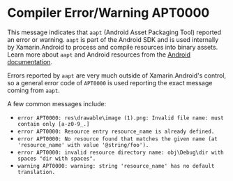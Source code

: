 # Compiler Error/Warning APT0000

This message indicates that `aapt` (Android Asset Packaging Tool) reported an error or warning. `aapt` is part of the Android SDK and is used internally by Xamarin.Android to process and compile resources into binary assets. Learn more about `aapt` and Android resources from the [Android documentation](https://developer.android.com/guide/topics/resources/accessing-resources.html).

Errors reported by `aapt` are very much outside of Xamarin.Android's control, so a general error code of `APT0000` is used reporting the exact message coming from `aapt`.

A few common messages include:
- `error APT0000: res\drawable\image (1).png: Invalid file name: must contain only [a-z0-9_.]`
- `error APT0000: Resource entry resource_name is already defined.`
- `error APT0000: No resource found that matches the given name (at 'resource_name' with value '@string/foo').`
- `error APT0000: invalid resource directory name: obj\Debug\dir with spaces "dir with spaces".`
- `warning APT0000: warning: string 'resource_name' has no default translation.`